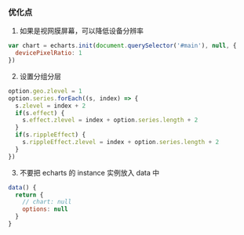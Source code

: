 ### 优化点
1. 如果是视网膜屏幕，可以降低设备分辨率
```js
var chart = echarts.init(document.querySelector('#main'), null, {
  devicePixelRatio: 1
})
```
2. 设置分组分层
```js
option.geo.zlevel = 1
option.series.forEach((s, index) => {
  s.zlevel = index + 2
  if(s.effect) {
    s.effect.zlevel = index + option.series.length + 2
  }
  if(s.rippleEffect) {
    s.rippleEffect.zlevel = index + option.series.length + 2
  }
})
```

3. 不要把 echarts 的 instance 实例放入 data 中
```js
data() {
  return {
    // chart: null
    options: null
  }
}

```